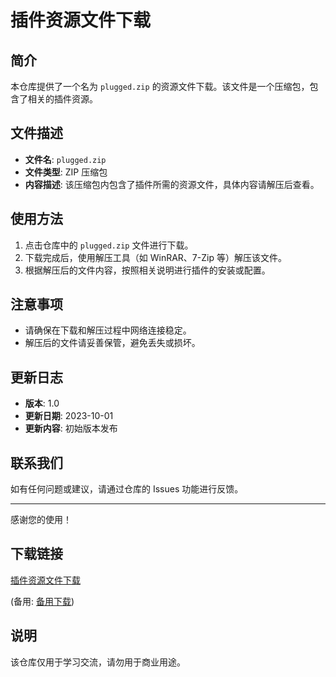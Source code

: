 # 插件资源文件下载

## 简介

本仓库提供了一个名为 `plugged.zip` 的资源文件下载。该文件是一个压缩包，包含了相关的插件资源。

## 文件描述

- **文件名**: `plugged.zip`
- **文件类型**: ZIP 压缩包
- **内容描述**: 该压缩包内包含了插件所需的资源文件，具体内容请解压后查看。

## 使用方法

1. 点击仓库中的 `plugged.zip` 文件进行下载。
2. 下载完成后，使用解压工具（如 WinRAR、7-Zip 等）解压该文件。
3. 根据解压后的文件内容，按照相关说明进行插件的安装或配置。

## 注意事项

- 请确保在下载和解压过程中网络连接稳定。
- 解压后的文件请妥善保管，避免丢失或损坏。

## 更新日志

- **版本**: 1.0
- **更新日期**: 2023-10-01
- **更新内容**: 初始版本发布

## 联系我们

如有任何问题或建议，请通过仓库的 Issues 功能进行反馈。

---

感谢您的使用！

## 下载链接
[插件资源文件下载](https://pan.quark.cn/s/182a0179e02b) 

(备用: [备用下载](https://pan.baidu.com/s/1twx3h52nG_87ZSk2xC21DQ?pwd=1234))

## 说明

该仓库仅用于学习交流，请勿用于商业用途。
